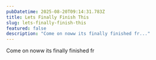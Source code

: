 ```yaml
---
pubDatetime: 2025-08-20T09:14:31.783Z
title: Lets Finally Finish This
slug: lets-finally-finish-this
featured: false
description: "Come on noww its finally finished fr..."
---
```


Come on noww its finally finished fr